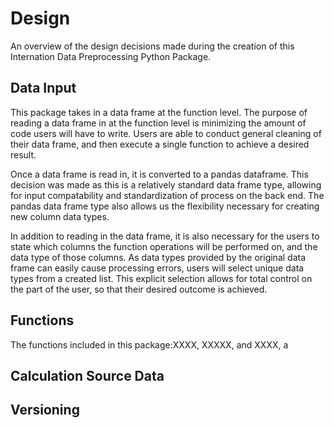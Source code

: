 # Design 

An overview of the design decisions made during the creation of this Internation Data Preprocessing Python Package. 

## Data Input

This package takes in a data frame at the function level. The purpose of reading a data frame in at the function level is minimizing the amount of code users will have to write. Users are able to conduct general cleaning of their data frame, and then execute a single function to achieve a desired result. 

Once a data frame is read in, it is converted to a pandas dataframe. This decision was made as this is a relatively standard data frame type, allowing for input compatability and standardization of process on the back end. The pandas data frame type also allows us the flexibility necessary for creating new column data types. 

In addition to reading in the data frame, it is also necessary for the users to state which columns the function operations will be performed on, and the data type of those columns. As data types provided by the original data frame can easily cause processing errors, users will select unique data types from a created list. This explicit selection allows for total control on the part of the user, so that their desired outcome is achieved. 

## Functions 

The functions included in this package:XXXX, XXXXX, and XXXX, a

## Calculation Source Data 

## Versioning 

